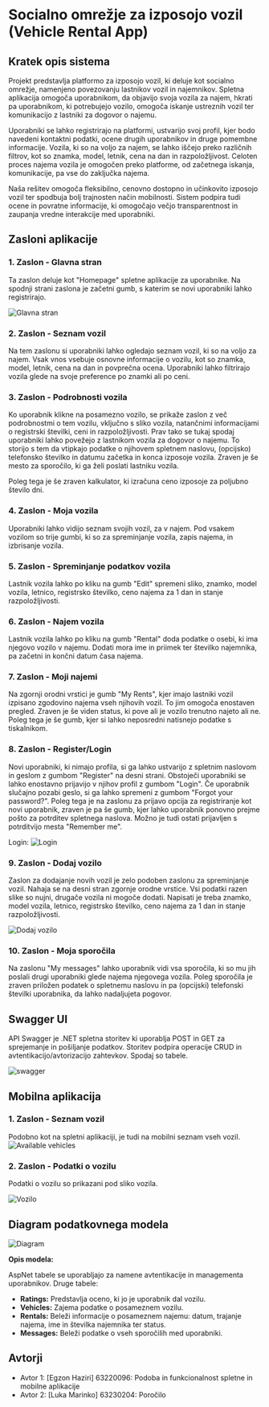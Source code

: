 
# Socialno omrežje za izposojo vozil (Vehicle Rental App)

## Kratek opis sistema
Projekt predstavlja platformo za izposojo vozil, ki deluje kot socialno omrežje, namenjeno povezovanju lastnikov vozil in najemnikov. Spletna aplikacija omogoča uporabnikom, da objavijo svoja vozila za najem, hkrati pa uporabnikom, ki potrebujejo vozilo, omogoča iskanje ustreznih vozil ter komunikacijo z lastniki za dogovor o najemu.

Uporabniki se lahko registrirajo na platformi, ustvarijo svoj profil, kjer bodo navedeni kontaktni podatki, ocene drugih uporabnikov in druge pomembne informacije. Vozila, ki so na voljo za najem, se lahko iščejo preko različnih filtrov, kot so znamka, model, letnik, cena na dan in razpoložljivost. Celoten proces najema vozila je omogočen preko platforme, od začetnega iskanja, komunikacije, pa vse do zaključka najema.

Naša rešitev omogoča fleksibilno, cenovno dostopno in učinkovito izposojo vozil ter spodbuja bolj trajnosten način mobilnosti. Sistem podpira tudi ocene in povratne informacije, ki omogočajo večjo transparentnost in zaupanja vredne interakcije med uporabniki.

## Zasloni aplikacije

### 1. Zaslon - Glavna stran
Ta zaslon deluje kot "Homepage" spletne aplikacije za uporabnike. Na spodnji strani zaslona je začetni gumb, s katerim se novi uporabniki lahko registrirajo.

![Glavna stran](https://github.com/user-attachments/assets/04b58794-f3b7-4aa6-82fa-c7a044a14f8e)

### 2. Zaslon - Seznam vozil
Na tem zaslonu si uporabniki lahko ogledajo seznam vozil, ki so na voljo za najem. Vsak vnos vsebuje osnovne informacije o vozilu, kot so znamka, model, letnik, cena na dan in povprečna ocena. Uporabniki lahko filtrirajo vozila glede na svoje preference po znamki ali po ceni.

### 3. Zaslon - Podrobnosti vozila
Ko uporabnik klikne na posamezno vozilo, se prikaže zaslon z več podrobnostmi o tem vozilu, vključno s sliko vozila, natančnimi informacijami o registrski številki, ceni in razpoložljivosti. Prav tako se tukaj spodaj uporabniki lahko povežejo z lastnikom vozila za dogovor o najemu. To storijo s tem da vtipkajo podatke o njihovem spletnem naslovu, (opcijsko) telefonsko številko in datumu začetka in konca izposoje vozila. Zraven je še mesto za sporočilo, ki ga želi poslati lastniku vozila.

Poleg tega je še zraven kalkulator, ki izračuna ceno izposoje za poljubno število dni.

### 4. Zaslon - Moja vozila
Uporabniki lahko vidijo seznam svojih vozil, za v najem. Pod vsakem vozilom so trije gumbi, ki so za spreminjanje vozila, zapis najema, in izbrisanje vozila.


### 5. Zaslon - Spreminjanje podatkov vozila
Lastnik vozila lahko po kliku na gumb "Edit" spremeni sliko, znamko, model vozila, letnico, registrsko številko, ceno najema za 1 dan in stanje razpoložljivosti.


### 6. Zaslon - Najem vozila
Lastnik vozila lahko po kliku na gumb "Rental" doda podatke o osebi, ki ima njegovo vozilo v najemu. Dodati mora ime in priimek ter številko najemnika, pa začetni in končni datum časa najema.


### 7. Zaslon - Moji najemi
Na zgornji orodni vrstici je gumb "My Rents", kjer imajo lastniki vozil izpisano zgodovino najema vseh njihovih vozil. To jim omogoča enostaven pregled. Zraven je še viden status, ki pove ali je vozilo trenutno najeto ali ne. Poleg tega je še gumb, kjer si lahko neposredni natisnejo podatke s tiskalnikom.


### 8. Zaslon - Register/Login
Novi uporabniki, ki nimajo profila, si ga lahko ustvarijo z spletnim naslovom in geslom z gumbom "Register" na desni strani. Obstoječi uporabniki se lahko enostavno prijavijo v njihov profil z gumbom "Login". Če uporabnik slučajno pozabi geslo, si ga lahko spremeni z gumbom "Forgot your password?". Poleg tega je na zaslonu za prijavo opcija za registriranje kot novi uporabnik, zraven je pa še gumb, kjer lahko uporabnik ponovno prejme pošto za potrditev spletnega naslova. Možno je tudi ostati prijavljen s potrditvijo mesta "Remember me".

Login:
![Login](https://github.com/user-attachments/assets/c9960502-2d7e-4692-a759-ea70e519cd0e)

### 9. Zaslon - Dodaj vozilo
Zaslon za dodajanje novih vozil je zelo podoben zaslonu za spreminjanje vozil. Nahaja se na desni stran zgornje orodne vrstice. Vsi podatki razen slike so nujni, drugače vozila ni mogoče dodati. Napisati je treba znamko, model vozila, letnico, registrsko številko, ceno najema za 1 dan in stanje razpoložljivosti.

![Dodaj vozilo](https://github.com/user-attachments/assets/4e7d0b36-33ca-44b8-a90a-c8095c9fa432)

### 10. Zaslon - Moja sporočila
Na zaslonu "My messages" lahko uporabnik vidi vsa sporočila, ki so mu jih poslali drugi uporabniki glede najema njegovega vozila. Poleg sporočila je zraven priložen podatek o spletnemu naslovu in pa (opcijski) telefonski številki uporabnika, da lahko nadaljujeta pogovor.

## Swagger UI

API Swagger je .NET spletna storitev ki uporablja POST in GET za sprejemanje in pošiljanje podatkov. Storitev podpira operacije CRUD in avtentikacijo/avtorizacijo zahtevkov. Spodaj so tabele.

![swagger](https://github.com/user-attachments/assets/e28a908d-21a9-4ea7-9dcd-2d79eb2c1bf0)


## Mobilna aplikacija

### 1. Zaslon - Seznam vozil
Podobno kot na spletni aplikaciji, je tudi na mobilni seznam vseh vozil.
![Available vehicles](https://github.com/user-attachments/assets/9d867743-1884-4240-8466-d4337dc3044c)

### 2. Zaslon - Podatki o vozilu
Podatki o vozilu so prikazani pod sliko vozila.

![Vozilo](https://github.com/user-attachments/assets/02830f4b-8503-49ba-92b1-d30496ce808d)


## Diagram podatkovnega modela

![Diagram](https://github.com/user-attachments/assets/71f0a68c-57f9-4196-b42b-656eb59bc227)

**Opis modela:**

AspNet tabele se uporabljajo za namene avtentikacije in managementa uporabnikov.
Druge tabele:
- **Ratings:** Predstavlja oceno, ki jo je uporabnik dal vozilu.
- **Vehicles:** Zajema podatke o posameznem vozilu.
- **Rentals:** Beleži informacije o posameznem najemu: datum, trajanje najema, ime in številka najemnika ter status.
- **Messages:** Beleži podatke o vseh sporočilih med uporabniki.

## Avtorji
- Avtor 1: [Egzon Haziri] 63220096: Podoba in funkcionalnost spletne in mobilne aplikacije
- Avtor 2: [Luka Marinko] 63230204: Poročilo
